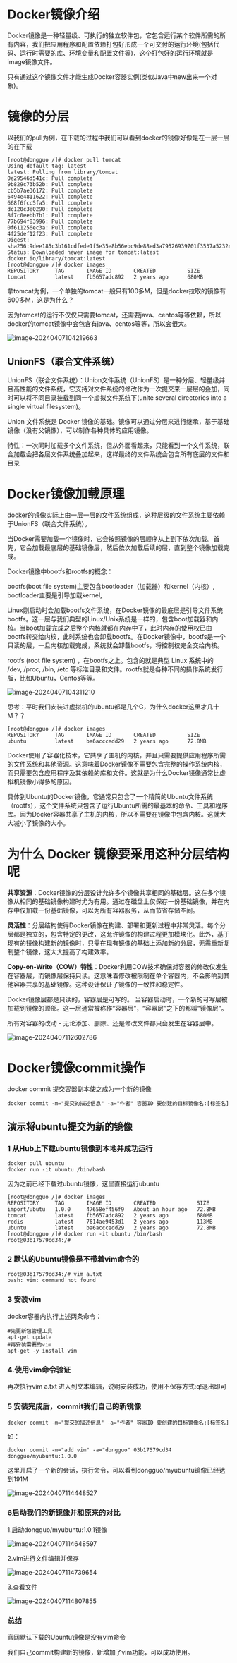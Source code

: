 # Docker镜像介绍

Docker镜像是一种轻量级、可执行的独立软件包，它包含运行某个软件所需的所有内容，我们把应用程序和配置依赖打包好形成一个可交付的运行环境(包括代码、运行时需要的库、环境变量和配置文件等)，这个打包好的运行环境就是image镜像文件。

只有通过这个镜像文件才能生成Docker容器实例(类似Java中new出来一个对象)。

# 镜像的分层

以我们的pull为例，在下载的过程中我们可以看到docker的镜像好像是在一层一层的在下载

```shell
[root@dongguo /]# docker pull tomcat
Using default tag: latest
latest: Pulling from library/tomcat
0e29546d541c: Pull complete 
9b829c73b52b: Pull complete 
cb5b7ae36172: Pull complete 
6494e4811622: Pull complete 
668f6fcc5fa5: Pull complete 
dc120c3e0290: Pull complete 
8f7c0eebb7b1: Pull complete 
77b694f83996: Pull complete 
0f611256ec3a: Pull complete 
4f25def12f23: Pull complete 
Digest: sha256:9dee185c3b161cdfede1f5e35e8b56ebc9de88ed3a79526939701f3537a52324
Status: Downloaded newer image for tomcat:latest
docker.io/library/tomcat:latest
[root@dongguo /]# docker images
REPOSITORY     TAG       IMAGE ID       CREATED          SIZE
tomcat         latest    fb5657adc892   2 years ago      680MB
```

拿tomcat为例，一个单独的tomcat一般只有100多M，但是docker拉取的镜像有600多M，这是为什么？

因为tomcat的运行不仅仅只需要tomcat，还需要java、centos等等依赖，所以docker的tomcat镜像中会包含有java、centos等等，所以会很大。

![image-20240407104219663](https://gitee.com/dongguo4812_admin/image/raw/master/image/202404071222247.png)





## UnionFS（联合文件系统）

UnionFS（联合文件系统）：Union文件系统（UnionFS）是一种分层、轻量级并且高性能的文件系统，它支持对文件系统的修改作为一次提交来一层层的叠加，同时可以将不同目录挂载到同一个虚拟文件系统下(unite several directories into a single virtual filesystem)。

Union 文件系统是 Docker 镜像的基础。镜像可以通过分层来进行继承，基于基础镜像（没有父镜像），可以制作各种具体的应用镜像。

特性：一次同时加载多个文件系统，但从外面看起来，只能看到一个文件系统，联合加载会把各层文件系统叠加起来，这样最终的文件系统会包含所有底层的文件和目录



# Docker镜像加载原理

docker的镜像实际上由一层一层的文件系统组成，这种层级的文件系统主要依赖于UnionFS（联合文件系统）。

当Docker需要加载一个镜像时，它会按照镜像的层顺序从上到下依次加载。首先，它会加载最底层的基础镜像层，然后依次加载后续的层，直到整个镜像加载完成。

Docker镜像中bootfs和rootfs的概念：

bootfs(boot file system)主要包含bootloader（加载器）和kernel（内核）, bootloader主要是引导加载kernel,

Linux刚启动时会加载bootfs文件系统，在Docker镜像的最底层是引导文件系统bootfs。这一层与我们典型的Linux/Unix系统是一样的，包含boot加载器和内核。当boot加载完成之后整个内核就都在内存中了，此时内存的使用权已由bootfs转交给内核，此时系统也会卸载bootfs。在Docker镜像中，bootfs是一个只读的层，一旦内核加载完成，系统就会卸载bootfs，将控制权完全交给内核。

rootfs (root file system) ，在bootfs之上。包含的就是典型 Linux 系统中的 /dev, /proc, /bin, /etc 等标准目录和文件。rootfs就是各种不同的操作系统发行版，比如Ubuntu，Centos等等。

![image-20240407104311210](https://gitee.com/dongguo4812_admin/image/raw/master/image/202404071222126.png)



思考：平时我们安装进虚拟机的ubuntu都是几个G，为什么docker这里才几十M？？

```shell
[root@dongguo /]# docker images
REPOSITORY     TAG       IMAGE ID       CREATED          SIZE
ubuntu         latest    ba6acccedd29   2 years ago      72.8MB
```

Docker使用了容器化技术，它共享了主机的内核，并且只需要提供应用程序所需的文件系统和其他资源。这意味着Docker镜像不需要包含完整的操作系统内核，而只需要包含应用程序及其依赖的库和文件。这就是为什么Docker镜像通常比虚拟机镜像小得多的原因。

具体到Ubuntu的Docker镜像，它通常只包含了一个精简的Ubuntu文件系统（rootfs），这个文件系统只包含了运行Ubuntu所需的最基本的命令、工具和程序库。因为Docker容器共享了主机的内核，所以不需要在镜像中包含内核。这就大大减小了镜像的大小。



# 为什么 Docker 镜像要采用这种分层结构呢

**共享资源**：Docker镜像的分层设计允许多个镜像共享相同的基础层。这在多个镜像从相同的基础镜像构建时尤为有用。通过在磁盘上仅保存一份基础镜像，并在内存中仅加载一份基础镜像，可以为所有容器服务，从而节省存储空间。

**灵活性**：分层结构使得Docker镜像在构建、部署和更新过程中非常灵活。每个分层都是独立的，包含特定的更改，这允许镜像的构建过程更加模块化。此外，基于现有的镜像构建新的镜像时，只需在现有镜像的基础上添加新的分层，无需重新复制整个镜像，这大大提高了构建效率。

**Copy-on-Write（COW）特性**：Docker利用COW技术确保对容器的修改仅发生在容器层，而镜像层保持只读。这意味着修改被限制在单个容器内，不会影响到其他容器共享的基础镜像。这种设计保证了镜像的一致性和稳定性。





Docker镜像层都是只读的，容器层是可写的。
当容器启动时，一个新的可写层被加载到镜像的顶部。这一层通常被称作“容器层”，“容器层”之下的都叫“镜像层”。

所有对容器的改动 - 无论添加、删除、还是修改文件都只会发生在容器层中。

![image-20240407112602786](https://gitee.com/dongguo4812_admin/image/raw/master/image/202404071222703.png)

# Docker镜像commit操作

docker commit  提交容器副本使之成为一个新的镜像

```shell
docker commit -m="提交的描述信息" -a="作者" 容器ID 要创建的目标镜像名:[标签名]
```



## 演示将ubuntu提交为新的镜像

### 1 从Hub上下载ubuntu镜像到本地并成功运行

```shell
docker pull ubuntu
docker run -it ubuntu /bin/bash
```

因为之前已经下载过ubuntu镜像，这里直接运行ubuntu

```shell
[root@dongguo /]# docker images
REPOSITORY     TAG       IMAGE ID       CREATED             SIZE
import/ubutu   1.0.0     47658ef456f9   About an hour ago   72.8MB
tomcat         latest    fb5657adc892   2 years ago         680MB
redis          latest    7614ae9453d1   2 years ago         113MB
ubuntu         latest    ba6acccedd29   2 years ago         72.8MB
[root@dongguo /]# docker run -it ubuntu /bin/bash
root@03b17579cd34:/# 
```

### 2 默认的Ubuntu镜像是不带着vim命令的

```shell
root@03b17579cd34:/# vim a.txt
bash: vim: command not found
```

### 3 安装vim

docker容器内执行上述两条命令：

```shell
#先更新包管理工具
apt-get update      
#再安装需要的vim
apt-get -y install vim
```

### 4.使用vim命令验证

再次执行vim a.txt 进入到文本编辑，说明安装成功，使用不保存方式:q!退出即可

### 5 安装完成后，commit我们自己的新镜像

```shell
docker commit -m="提交的描述信息" -a="作者" 容器ID 要创建的目标镜像名:[标签名]
```

如：

```shell
docker commit -m="add vim" -a="dongguo" 03b17579cd34 dongguo/myubuntu:1.0.0
```

这里开启了一个新的会话，执行命令，可以看到dongguo/myubuntu镜像已经达到191M

![image-20240407114448527](https://gitee.com/dongguo4812_admin/image/raw/master/image/202404071222711.png)

### 6启动我们的新镜像并和原来的对比

1.启动dongguo/myubuntu:1.0.1镜像

![image-20240407114648597](https://gitee.com/dongguo4812_admin/image/raw/master/image/202404071222717.png)

2.vim进行文件编辑并保存

![image-20240407114739654](https://gitee.com/dongguo4812_admin/image/raw/master/image/202404071222791.png)

3.查看文件

![image-20240407114807855](https://gitee.com/dongguo4812_admin/image/raw/master/image/202404071222556.png)

### 总结

官网默认下载的Ubuntu镜像是没有vim命令

我们自己commit构建新的镜像，新增加了vim功能，可以成功使用。

